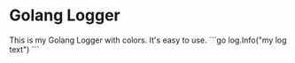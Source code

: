 # Golang Logger
This is my Golang Logger with colors.
It's easy to use.
´´´go
log.Info("my log text")
´´´
